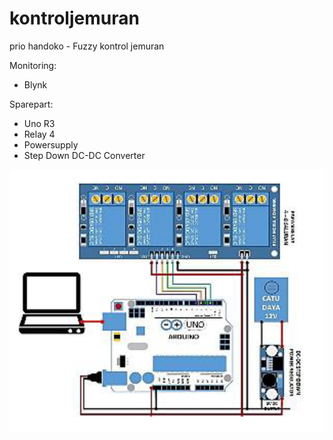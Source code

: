 # kontroljemuran
prio handoko - Fuzzy kontrol jemuran

Monitoring:
- Blynk

Sparepart:
- Uno R3
- Relay 4
- Powersupply
- Step Down DC-DC Converter

![image](https://github.com/kuliNOW/kontroljemuran/blob/main/jemuran.PNG)